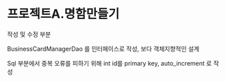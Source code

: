 # 프로젝트A.명함만들기

작성 및 수정 부분

BusinessCardManagerDao 를 인터페이스로 작성, 보다 객체지향적인 설계

Sql 부분에서 중복 오류를 피하기 위해 int id를 primary key, auto_increment 로 작성
